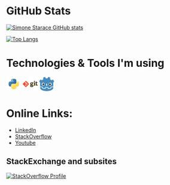 # GitHub Stats

[![Simone Starace GitHub stats](https://github-readme-stats.vercel.app/api?username=SimoneStarace&count_private=true&show_icons=true&theme=github_dark)](https://github.com/SimoneStarace/github-readme-stats)

[![Top Langs](https://github-readme-stats.vercel.app/api/top-langs/?username=SimoneStarace&layout=compact&theme=github_dark)](https://github.com/SimoneStarace/github-readme-stats)

# Technologies & Tools I'm using

<img height="40" src="https://raw.githubusercontent.com/github/explore/80688e429a7d4ef2fca1e82350fe8e3517d3494d/topics/python/python.png" alt="Python"></img>
<img height="40" src="https://raw.githubusercontent.com/github/explore/80688e429a7d4ef2fca1e82350fe8e3517d3494d/topics/git/git.png" alt="git"></img>
<img height="40" src="https://raw.githubusercontent.com/github/explore/80688e429a7d4ef2fca1e82350fe8e3517d3494d/topics/godot/godot.png" alt="Godot"></img>

# Online Links:

- [LinkedIn](https://www.linkedin.com/in/simone-starace-ba60a9111/)
- [StackOverflow](https://stackoverflow.com/users/10933292/simone)
- [Youtube](https://www.youtube.com/channel/UCkMlHXJOq3VNSPIejnRZtMw)

## StackExchange and subsites
<!--
<a href="https://stackexchange.com/users/15150922/simone"><img src="https://stackexchange.com/users/flair/15150922.png" width="208" height="58" alt="profile for Simone on Stack Exchange, a network of free, community-driven Q&amp;A sites" title="profile for Simone on Stack Exchange, a network of free, community-driven Q&amp;A sites" /></a>
-->
<a href="https://stackoverflow.com/users/10933292/simone"><img src="https://stackoverflow.com/users/flair/10933292.png?theme=dark" alt="StackOverflow Profile"></a>
